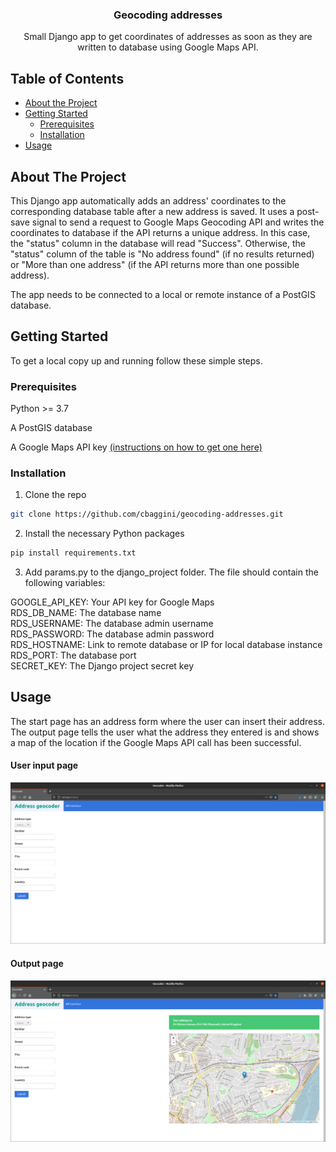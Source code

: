 
<p align="center">

  <h3 align="center">Geocoding addresses </h3>

  <p align="center">
    Small Django app to get coordinates of addresses as soon as they are written to database using Google Maps API.
  </p>
</p>



<!-- TABLE OF CONTENTS -->
## Table of Contents

* [About the Project](#about-the-project)
* [Getting Started](#getting-started)
  * [Prerequisites](#prerequisites)
  * [Installation](#installation)
* [Usage](#usage)


<!-- ABOUT THE PROJECT -->
## About The Project

<p>This Django app automatically adds an address' coordinates to the corresponding database table after a new address is saved.
It uses a post-save signal to send a request to Google Maps Geocoding API and writes the coordinates to database if the API returns a unique address. In this case, the "status" column in the database will read "Success".
Otherwise, the "status" column of the table is "No address found" (if no results returned) or "More than one address" (if the API returns more than one possible address).</p>
<p>The app needs to be connected to a local or remote instance of a PostGIS database.</p>


<!-- GETTING STARTED -->
## Getting Started

To get a local copy up and running follow these simple steps.

### Prerequisites

Python >= 3.7<br>

A PostGIS database<br>

A Google Maps API key [(instructions on how to get one here)](https://developers.google.com/maps/documentation/javascript/get-api-key)


### Installation

1. Clone the repo
```sh
git clone https://github.com/cbaggini/geocoding-addresses.git
```
2. Install the necessary Python packages
```sh
pip install requirements.txt
```
3. Add params.py to the django_project folder. The file should contain the following variables: <br>

GOOGLE_API_KEY: Your API key for Google Maps <br>
RDS_DB_NAME: The database name <br>
RDS_USERNAME: The database admin username <br>
RDS_PASSWORD: The database admin password <br>
RDS_HOSTNAME: Link to remote database or IP for local database instance <br>
RDS_PORT: The database port <br>
SECRET_KEY: The Django project secret key

<!-- USAGE EXAMPLES -->
## Usage

The start page has an address form where the user can insert their address.
The output page tells the user what the address they entered is and shows a map of the location if the Google Maps API call has been successful.

#### User input page

![alt text](https://github.com/cbaggini/geocoding-addresses/blob/master/user_input.png?raw=true)

#### Output page

![alt text](https://github.com/cbaggini/geocoding-addresses/blob/master/output.png?raw=true)
